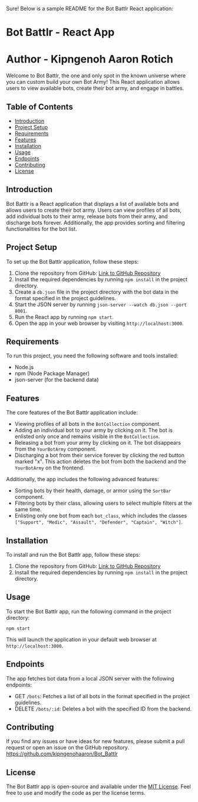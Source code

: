 Sure! Below is a sample README for the Bot Battlr React application:

# Bot Battlr - React App
# Author - Kipngenoh Aaron Rotich

Welcome to Bot Battlr, the one and only spot in the known universe where you can custom build your own Bot Army! This React application allows users to view available bots, create their bot army, and engage in battles.

## Table of Contents

- [Introduction](#introduction)
- [Project Setup](#project-setup)
- [Requirements](#requirements)
- [Features](#features)
- [Installation](#installation)
- [Usage](#usage)
- [Endpoints](#endpoints)
- [Contributing](#contributing)
- [License](#license)

## Introduction

Bot Battlr is a React application that displays a list of available bots and allows users to create their bot army. Users can view profiles of all bots, add individual bots to their army, release bots from their army, and discharge bots forever. Additionally, the app provides sorting and filtering functionalities for the bot list.

## Project Setup

To set up the Bot Battlr application, follow these steps:

1. Clone the repository from GitHub: [Link to GitHub Repository](https://github.com/your-username/bot-battlr)
2. Install the required dependencies by running `npm install` in the project directory.
3. Create a `db.json` file in the project directory with the bot data in the format specified in the project guidelines.
4. Start the JSON server by running `json-server --watch db.json --port 8001`.
5. Run the React app by running `npm start`.
6. Open the app in your web browser by visiting `http://localhost:3000`.

## Requirements

To run this project, you need the following software and tools installed:

- Node.js
- npm (Node Package Manager)
- json-server (for the backend data)

## Features

The core features of the Bot Battlr application include:

- Viewing profiles of all bots in the `BotCollection` component.
- Adding an individual bot to your army by clicking on it. The bot is enlisted only once and remains visible in the `BotCollection`.
- Releasing a bot from your army by clicking on it. The bot disappears from the `YourBotArmy` component.
- Discharging a bot from their service forever by clicking the red button marked "x". This action deletes the bot from both the backend and the `YourBotArmy` on the frontend.

Additionally, the app includes the following advanced features:

- Sorting bots by their health, damage, or armor using the `SortBar` component.
- Filtering bots by their class, allowing users to select multiple filters at the same time.
- Enlisting only one bot from each `bot_class`, which includes the classes `["Support", "Medic", "Assault", "Defender", "Captain", "Witch"]`.

## Installation

To install and run the Bot Battlr app, follow these steps:

1. Clone the repository from GitHub: [Link to GitHub Repository](https://github.com/kipngenohaaron/Bot_Battlr)
2. Install the required dependencies by running `npm install` in the project directory.

## Usage

To start the Bot Battlr app, run the following command in the project directory:

```
npm start
```

This will launch the application in your default web browser at `http://localhost:3000`.

## Endpoints

The app fetches bot data from a local JSON server with the following endpoints:

- GET `/bots`: Fetches a list of all bots in the format specified in the project guidelines.
- DELETE `/bots/:id`: Deletes a bot with the specified ID from the backend.

## Contributing
If you find any issues or have ideas for new features, please submit a pull request or open an issue on the GitHub repository.
https://github.com/kipngenohaaron/Bot_Battlr

## License

The Bot Battlr app is open-source and available under the [MIT License](https://opensource.org/licenses/MIT). Feel free to use and modify the code as per the license terms.